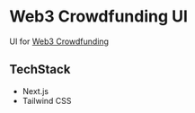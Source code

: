 # Web3 Crowdfunding UI

UI for [Web3 Crowdfunding](https://github.com/eskaine/web3-funding)

## TechStack

- Next.js
- Tailwind CSS
